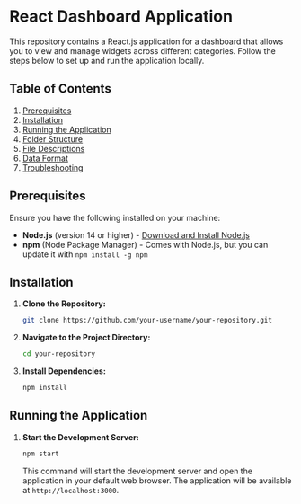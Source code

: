 
# React Dashboard Application

This repository contains a React.js application for a dashboard that allows you to view and manage widgets across different categories. Follow the steps below to set up and run the application locally.

## Table of Contents

1. [Prerequisites](#prerequisites)
2. [Installation](#installation)
3. [Running the Application](#running-the-application)
4. [Folder Structure](#folder-structure)
5. [File Descriptions](#file-descriptions)
6. [Data Format](#data-format)
7. [Troubleshooting](#troubleshooting)

## Prerequisites

Ensure you have the following installed on your machine:

- **Node.js** (version 14 or higher) - [Download and Install Node.js](https://nodejs.org/)
- **npm** (Node Package Manager) - Comes with Node.js, but you can update it with `npm install -g npm`

## Installation

1. **Clone the Repository:**

   ```bash
   git clone https://github.com/your-username/your-repository.git
   ```

2. **Navigate to the Project Directory:**

   ```bash
   cd your-repository
   ```

3. **Install Dependencies:**

   ```bash
   npm install
   ```

## Running the Application

1. **Start the Development Server:**

   ```bash
   npm start
   ```

   This command will start the development server and open the application in your default web browser. The application will be available at `http://localhost:3000`.
